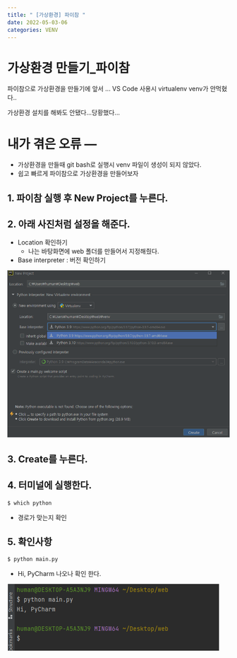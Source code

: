 ```yaml
---
title: " [가상환경] 파이참 "
date: 2022-05-03-06 
categories: VENV
---
```


# 가상환경 만들기_파이참

파이참으로 가상환경을 만들기에 앞서 ... VS Code 사용시 virtualenv venv가 안먹혔다..

가상환경 설치를 해봐도 안됐다...당황했다... 

# 내가 겪은 오류 —

- 가상환경을 만들때 git bash로 실행시 venv 파일이 생성이 되지 않았다.
- 쉽고 빠르게 파이참으로 가상환경을 만들어보자

## 1. 파이참 실행 후 New Project를 누른다.

## 2. 아래 사진처럼 설정을 해준다.

- Location 확인하기
    - 나는 바탕화면에 web 폴더를 만들어서 지정해줬다.
- Base interpreter : 버전 확인하기

![Untitled](/images/2022-05-03-06_venv_pycharm/Untitled.png)

## 3. Create를 누른다.

## 4. 터미널에 실행한다.

```bash
$ which python
```

- 경로가 맞는지 확인

## 5. 확인사항

```bash
$ python main.py
```

- Hi, PyCharm 나오나 확인 한다.

![Untitled](/images/2022-05-03-06_venv_pycharm/Untitled%201.png)